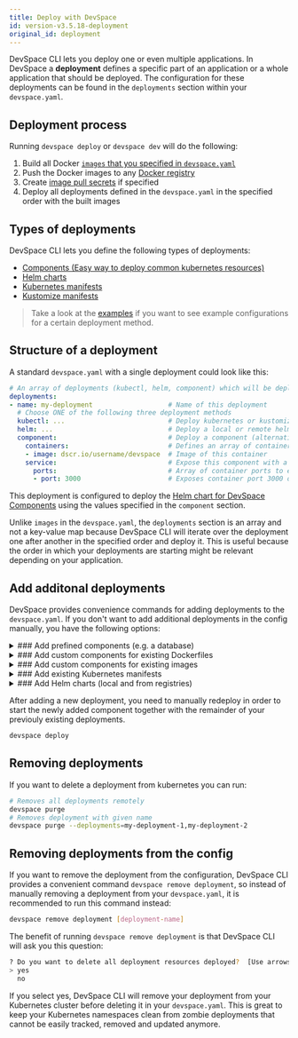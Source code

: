 ```yaml
---
title: Deploy with DevSpace
id: version-v3.5.18-deployment
original_id: deployment
---
```


DevSpace CLI lets you deploy one or even multiple applications. In DevSpace a **deployment** defines a specific part of an application or a whole application that should be deployed.  The configuration for these deployments can be found in the `deployments` section within your `devspace.yaml`.

## Deployment process
Running `devspace deploy` or `devspace dev` will do the following:
1. Build all Docker [`images` that you specified in `devspace.yaml`](/docs/image-building/configuration)
2. Push the Docker images to any [Docker registry](/docs/image-building/registries/authentication)
3. Create [image pull secrets](/docs/image-building/registries/pull-secrets) if specified
4. Deploy all deployments defined in the `devspace.yaml` in the specified order with the built images

## Types of deployments
DevSpace CLI lets you define the following types of deployments:
- [Components (Easy way to deploy common kubernetes resources)](/docs/deployment/components/what-are-components)
- [Helm charts](/docs/deployment/helm-charts/what-are-helm-charts)
- [Kubernetes manifests](/docs/deployment/kubernetes-manifests/what-are-manifests)
- [Kustomize manifests](/docs/deployment/kubernetes-manifests/kustomize)

> Take a look at the [examples](https://github.com/devspace-cloud/devspace/tree/master/examples) if you want to see example configurations for a certain deployment method.

## Structure of a deployment
A standard `devspace.yaml` with a single deployment could look like this:
```yaml
# An array of deployments (kubectl, helm, component) which will be deployed with DevSpace CLI in the specified order
deployments:
- name: my-deployment                   # Name of this deployment
  # Choose ONE of the following three deployment methods
  kubectl: ...                          # Deploy kubernetes or kustomize manifests (kubectl has to be installed locally)
  helm: ...                             # Deploy a local or remote helm chart
  component:                            # Deploy a component (alternatives: helm, kubectl)
    containers:                         # Defines an array of containers that run in the same pods started by this component
    - image: dscr.io/username/devspace  # Image of this container
    service:                            # Expose this component with a Kubernetes service
      ports:                            # Array of container ports to expose through the service
      - port: 3000                      # Exposes container port 3000 on service port 3000
```
This deployment is configured to deploy the [Helm chart for DevSpace Components](/docs/deployment/components/what-are-components) using the values specified in the `component` section.

Unlike `images` in the `devspace.yaml`, the `deployments` section is an array and not a key-value map because DevSpace CLI will iterate over the deployment one after another in the specified order and deploy it. This is useful because the order in which your deployments are starting might be relevant depending on your application.

## Add additonal deployments
DevSpace provides convenience commands for adding deployments to the `devspace.yaml`. If you don't want to add additional deployments in the config manually, you have the following options:

<details>
<summary>
### Add prefined components (e.g. a database)
</summary>
Run the following command to add a predefined component to your deployments:
```bash
devspace add deployment [deployment-name] --component=[component-name]
```
Example: `devspace add deployment database --component=mysql`

#### List of predefined components
DevSpace CLI provides the following predefined components:
- mariadb
- mongodb
- mysql
- postgres
- redis
</details>


<details>
<summary>
### Add custom components for existing Dockerfiles
</summary>
Run one of the following commands to add a custom component to your deployments based on an existing Dockerfile:
```bash
devspace add deployment [deployment-name] --dockerfile=""
devspace add deployment [deployment-name] --dockerfile="" --image="my-registry.tld/[username]/[image]"
```
The difference between the first command and the second one is that the second one specifically defines where the Docker image should be pushed to after building the Dockerfile. In the first command, DevSpace CLI would assume that you want to use the [DevSpace Container Registry](/docs/cloud/images/dscr-io) provided by DevSpace Cloud.

> If you are using a private Docker registry, make sure to [login to this registry](/docs/image-building/registries/authentication).

</details>

<details>
<summary>
### Add custom components for existing images
</summary>
If you want to use a Docker image from Docker Hub or any other registry, you can add a custom component to your deployments using this command:
```bash
devspace add deployment [deployment-name] --image="my-registry.tld/my-username/image"
```
Example using Docker Hub: `devspace add deployment database --image="mysql"`

> If you are using a private Docker registry, make sure to [login to this registry](/docs/image-building/registries/authentication).

</details>

<details>
<summary>
### Add existing Kubernetes manifests
</summary>
```bash
devspace add deployment [deployment-name] --manifests="./path/to/your/manifests"
```
If you want to add existing Kubernetes manifests as deployments, you can do so by specifying a glob pattern for the `--manifests` flag as sown above. 

You can use [globtester.com](http://www.globtester.com/#p=eJzT0y9ILMnQL8nXr8wvLdLPTczLTEstLinW19ICAIcMCZc%3D&r=eJyVzMENgCAMAMBVDAPQBSq7VKiRhAKhlYTt9e3PAe4w5bnFQqq7E7J4ueChk11gDVa7BwjVfLKaQuJe2hKu5hdJwWMEhNcH%2FJEoj5kjf4YH8%2BAw7w%3D%3D&) to verify that your pattern matches the relative paths to your manifests. Paths should be relative to the root directory of your project which also contains your `devspace.yaml`.
</details>

<details>
<summary>
### Add Helm charts (local and from registries)
</summary>

#### Add a local Helm chart
If you built your own Helm chart and it is located inside your project directory, you can simply add it as a deployment using the following command:
```bash
devspace add deployment [deployment-name] --chart="./path/to/my/chart"
```

#### Add a Helm chart from a Helm repository
If you want to deploy a Helm chart from a chart repository, you can simply add it as shown in this example:
```bash
devspace add deployment [deployment-name] --chart="stable/mysql"
```
You can replace `stable` with the name of your Helm chart repository, if it already exists on your local computer. If you want to use a chart from a chart repository that you have not used yet, you can also specify the repository URL:
```bash
devspace add deployment [deployment-name] --chart="chart-name" --chart-repo="https://my-chart-repository.tld"
```
> Use the `--chart-version` flag to specifiy the char version that you want to deploy.
</details>

After adding a new deployment, you need to manually redeploy in order to start the newly added component together with the remainder of your previouly existing deployments.
```bash
devspace deploy
```


## Removing deployments
If you want to delete a deployment from kubernetes you can run:
```bash
# Removes all deployments remotely
devspace purge
# Removes deployment with given name
devspace purge --deployments=my-deployment-1,my-deployment-2
```

## Removing deployments from the config
If you want to remove the deployment from the configuration, DevSpace CLI provides a convenient command `devspace remove deployment`, so instead of manually removing a deployment from your `devspace.yaml`, it is recommended to run this command instead:
```bash
devspace remove deployment [deployment-name]
```

The benefit of running `devspace remove deployment` is that DevSpace CLI will ask you this question:
```bash
? Do you want to delete all deployment resources deployed?  [Use arrows to move, type to filter]
> yes
  no
```

If you select yes, DevSpace CLI will remove your deployment from your Kubernetes cluster before deleting it in your `devspace.yaml`. This is great to keep your Kubernetes namespaces clean from zombie deployments that cannot be easily tracked, removed and updated anymore.
